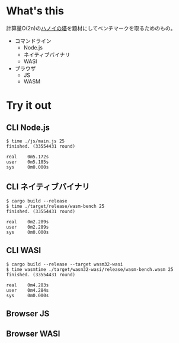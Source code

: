 # What's this

計算量O(2n)の[ハノイの塔](https://ja.wikipedia.org/wiki/%E3%83%8F%E3%83%8E%E3%82%A4%E3%81%AE%E5%A1%94)を題材にしてベンチマークを取るためのもの。
- コマンドライン
    - Node.js
    - ネイティブバイナリ
    - WASI
- ブラウザ
    - JS
    - WASM

# Try it out

## CLI Node.js
```shell
$ time ./js/main.js 25
finished. (33554431 round)

real    0m5.172s
user    0m5.185s
sys     0m0.000s
```

## CLI ネイティブバイナリ
```shell
$ cargo build --release
$ time ./target/release/wasm-bench 25
finished. (33554431 round)

real    0m2.289s
user    0m2.289s
sys     0m0.000s
```
## CLI WASI
```shell
$ cargo build --release --target wasm32-wasi
$ time wasmtime ./target/wasm32-wasi/release/wasm-bench.wasm 25 
finished. (33554431 round)

real    0m4.283s
user    0m4.284s
sys     0m0.000s
```
## Browser JS
## Browser WASI